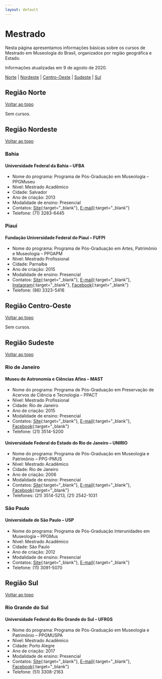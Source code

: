 ```yaml
---
layout: default
---
```


# Mestrado

Nesta página apresentamos informações básicas sobre os cursos de Mestrado em Museologia do Brasil, organizados por região geográfica e Estado.

Informações atualizadas em 9 de agosto de 2020.

[Norte](#região-norte) | [Nordeste](#região-nordeste) | [Centro-Oeste](#região-centro-oeste) | [Sudeste](#região-sudeste) | [Sul](#região-sul)

## Região Norte
[Voltar ao topo](#mestrado)

Sem cursos.

## Região Nordeste
[Voltar ao topo](#mestrado)

### Bahia

#### Universidade Federal da Bahia – UFBA
- Nome do programa: Programa de Pós-Graduação em Museologia – PPGMuseu
- Nível: Mestrado Acadêmico
- Cidade: Salvador
- Ano de criação: 2013
- Modalidade de ensino: Presencial
- Contatos: [Site](http://www.ppgmuseu.ffch.ufba.br/){:target="_blank"}, [E-mail](mailto:ppgmuseu@ufba.br){:target="_blank"}
- Telefone: (71) 3283-6445

### Piauí

#### Fundação Universidade Federal do Piauí – FUFPI
- Nome do programa: Programa de Pós-Graduação em Artes, Patrimônio e Museologia – PPGAPM
- Nível: Mestrado Profissional
- Cidade: Parnaíba
- Ano de criação: 2015
- Modalidade de ensino: Presencial
- Contatos: [Site](http://www.posgraduacao.ufpi.br//museologia){:target="_blank"}, [E-mail](mailto:mapm@ufpi.edu.br){:target="_blank"}, [Instagram](https://www.instagram.com/museologiapiaui/){:target="_blank"}, [Facebook](https://www.facebook.com/museologiapiaui){:target="_blank"}
- Telefone: (86) 3323-5416

## Região Centro-Oeste
[Voltar ao topo](#mestrado)

Sem cursos.

## Região Sudeste
[Voltar ao topo](#mestrado)

### Rio de Janeiro

#### Museu de Astronomia e Ciências Afins – MAST
- Nome do programa: Programa de Pós-Graduação em Preservação de Acervos de Ciência e Tecnologia – PPACT
- Nível: Mestrado Profissional
- Cidade: Rio de Janeiro
- Ano de criação: 2015
- Modalidade de ensino: Presencial
- Contatos: [Site](http://site.mast.br/ppact/index.html){:target="_blank"}, [E-mail](mailto:ppact.mestrado@mast.br){:target="_blank"}, [Facebook](https://www.facebook.com/PPACT/){:target="_blank"}
- Telefone: (21) 3514-5200

#### Universidade Federal do Estado do Rio de Janeiro – UNIRIO
- Nome do programa: Programa de Pós-Graduação em Museologia e Patrimônio – PPG-PMUS
- Nível: Mestrado Acadêmico
- Cidade: Rio de Janeiro
- Ano de criação: 2006
- Modalidade de ensino: Presencial
- Contatos: [Site](http://www.unirio.br/ppg-pmus/){:target="_blank"}, [E-mail](mailto:coordenacaoppgpmus@unirio.br){:target="_blank"}, [Facebook](https://www.facebook.com/ppgpmus/){:target="_blank"}
- Telefones: (21) 3514-5213, (21) 2542-1031


### São Paulo

#### Universidade de São Paulo – USP
- Nome do programa: Programa de Pós-Graduação Interunidades em Museologia – PPGMus
- Nível: Mestrado Acadêmico
- Cidade: São Paulo
- Ano de criação: 2012
- Modalidade de ensino: Presencial
- Contatos: [Site](https://sites.usp.br/ppgmus/){:target="_blank"}, [E-mail](mailto:pos.mae@usp.br){:target="_blank"}
- Telefone: (11) 3091-5070

## Região Sul
[Voltar ao topo](#mestrado)

### Rio Grande do Sul

#### Universidade Federal do Rio Grande do Sul – UFRGS
- Nome do programa: Programa de Pós-Graduação em Museologia e Patrimônio – PPGMUSPA
- Nível: Mestrado Acadêmico
- Cidade: Porto Alegre
- Ano de criação: 2017
- Modalidade de ensino: Presencial
- Contatos: [Site](http://www.ufrgs.br/ppgmuspa){:target="_blank"}, [E-mail](mailto:ppgmuspa@ufrgs.br){:target="_blank"}, [Facebook](https://www.facebook.com/ppgmuspaufrgs/){:target="_blank"}
- Telefone: (51) 3308-2163
